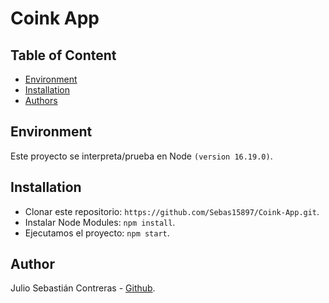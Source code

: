 # Coink App

## Table of Content

- [Environment](#environment)
- [Installation](#installation)
- [Authors](#author)

## Environment

Este proyecto se interpreta/prueba en Node `(version 16.19.0)`.

## Installation

- Clonar este repositorio: `https://github.com/Sebas15897/Coink-App.git`.
- Instalar Node Modules: `npm install`.
- Ejecutamos el proyecto: `npm start`.

## Author
Julio Sebastián Contreras - [Github](https://github.com/Sebas15897).
